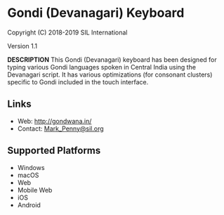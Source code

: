 Gondi (Devanagari) Keyboard
===========================

Copyright (C) 2018-2019 SIL International

Version 1.1

__DESCRIPTION__
This Gondi (Devanagari) keyboard has been designed for typing various Gondi languages spoken in 
Central India using the Devanagari script. It has various optimizations (for consonant clusters) 
specific to Gondi included in the touch interface.

Links
-----
 * Web: http://gondwana.in/
 * Contact:  Mark_Penny@sil.org

Supported Platforms
-------------------
 * Windows
 * macOS
 * Web
 * Mobile Web
 * iOS
 * Android
 
